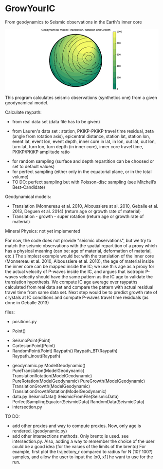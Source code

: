 # GrowYourIC
From geodynamics to Seismic observations in the Earth's inner core

![RotationTranslationGrowth](https://github.com/MarineLasbleis/GrowYourIC/blob/master/RTP.png "RotationTranslationGrowth")


This program calculates seismic observations (synthetics one) from
a given geodynamical model.

Calculate raypath:
- from real data set (data file has to be given)
 * from Lauren's data set : station, PKIKP-PKiKP travel time residual, zeta (angle from rotation axis), epicentral distance, station lat, station lon, event lat, event lon, event depth, inner core in lat, in lon, out lat, out lon, turn lat, turn lon, turn depth (in inner core), inner core travel time, PKIKP/PKiKP amplitude ratio
- for random sampling (surface and depth repartition can be choosed or
set to default values)
- for perfect sampling (either only in the equatorial plane, or in the total volume)
- TO DO: perfect sampling but with Poisson-disc sampling (see Mitchell’s Best-Candidate)

Geodynamical models:
- Translation (Monnereau et al. 2010, Alboussiere at al. 2010, Geballe
et al. 2013, Deguen et al. 2014) (return age or growth rate of material)
- Translation - growth - super rotation (return age or growth rate of material)

Mineral Physics:
not yet implemented


For now, the code does not provide "seismic observations", but we try
to match the seismic observations with the spatial repartition of a
proxy which has a physical meaning (can be: age of material,
deformation of material, etc.)
The simplest example would be:
with the translation of the inner core
(Monnereau et al. 2010, Alboussiere et al. 2010), the age of material
inside the inner core can be mapped inside the IC; we use this age as
a proxy for the actual velocity of P-waves inside the IC, and argues
that isotropic P-waves velocity should have the same pattern as the IC
age to validate the translation hypothesis. We compute IC age average
over raypaths calculated from real data set and compare the pattern
with actual residual travel time from same data set. Next step would
be to predict growth rate of crystals at IC conditions and compute
P-waves travel time residuals (as done in Geballe 2013)



files:
- positions.py
 * Point()
  + SeismoPoint(Point)
  + CartesianPoint(Point)
  + RandomPoint(Point)
	Raypath()
		Raypath_BT(Raypath)
		Raypath_inout(Raypath)
- geodynamic.py
	ModelGeodynamic()
		PureTranslation(ModelGeodynamic)
		TranslationRotation(ModelGeodynamic)
		PureRotation(ModelGeodynamic)
		PureGrowth(ModelGeodynamic)
		TranslationGrowth(ModelGeodynamic)
		TranslationGrowthRotation(ModelGeodynamic)
- data.py
	SeismicData()
		SeismicFromFile(SeismicData)
		PerfectSamplingEquator(SeismicData)
		RandomData(SeismicData)
- intersection.py



 TO DO:

- add other proxies and way to compute proxies. Now, only age is rendered. (geodynamic.py)
- add other intersections methods. Only brentq is used. see intersection.py. Also, adding a way to remember the choice of the user could be a good idea (for the values of the limits of the brentq) For example, first plot the trajectory_r compared to radius for N (10? 100?) samples, and allow the user to input the [x0, x1] he want to use for the run. 
